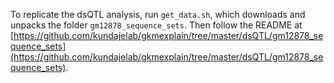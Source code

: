 To replicate the dsQTL analysis, run `get_data.sh`, which downloads and unpacks the folder `gm12878_sequence_sets`. Then follow the README at [https://github.com/kundajelab/gkmexplain/tree/master/dsQTL/gm12878_sequence_sets](https://github.com/kundajelab/gkmexplain/tree/master/dsQTL/gm12878_sequence_sets).
